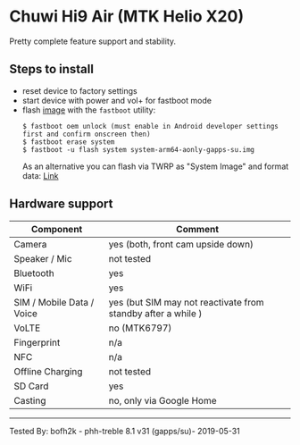 # Chuwi Hi9 Air (MTK Helio X20)

Pretty complete feature support and stability.

## Steps to install

* reset device to factory settings 
* start device with power and vol+ for fastboot mode
* flash [image](https://github.com/phhusson/treble_experimentations/releases/tag/v31) with the `fastboot` utility:
    ```
    $ fastboot oem unlock (must enable in Android developer settings first and confirm onscreen then)
    $ fastboot erase system
    $ fastboot -u flash system system-arm64-aonly-gapps-su.img
    ```
    As an alternative you can flash via TWRP as "System Image" and format data: [Link](https://www.xda-developers.com/flash-generic-system-image-project-treble-device/)

## Hardware support

| Component                 |      Comment                                              |
|---------------------------|-----------------------------------------------------------|
| Camera                    | yes (both, front cam upside down)                         |
| Speaker / Mic             | not tested                                                    |
| Bluetooth                 | yes                                                    |
| WiFi                      | yes                                                    |
| SIM / Mobile Data / Voice | yes (but SIM may not reactivate from standby after a while )                                |
| VoLTE                     | no (MTK6797)                                                    |
| Fingerprint               | n/a                                                    |
| NFC                       | n/a                                                    |
| Offline Charging          | not tested                                                    |
| SD Card             | yes                                                    |
| Casting | no, only via Google Home |
---

Tested By: bofh2k - phh-treble 8.1 v31 (gapps/su)- 2019-05-31
